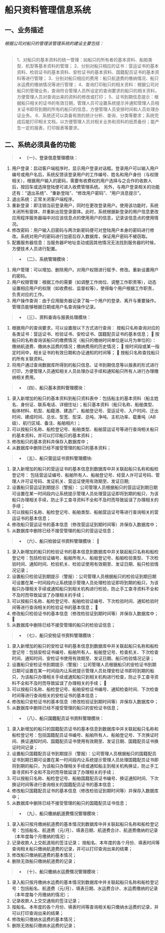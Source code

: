 船只资料管理信息系统
=
一、业务描述 
--
###### 根据公司对船只的管理该管理系统的建设主要包括： 
>1、对船只的基本资料的统一管理：如船只的所有者的基本资料、船舶类型、机型等基本资料的管理； 
2、分别对船只相应的证书：营运证书的基本资料、检验证书的基本资料、安检证书的基本资料、国籍配员证书的基本资料等进行管理；
3、分别对船只相应的费用：船只航道费的缴纳情况、船只水运费的缴纳情况等进行管理； 
4、查询打印船只的相关资料：根据公司对船只的管理业务，查询符合管理人员所设定的查询要求的船只的相关资料，方便管理人员对查询出来的资料的修改或打印； 
5、证书到期信息提示：根据船只相关的证书的有效日期，管理人员可设置系统提示并通知管理人员相关证书即将到期的所有的船只的信息，方便管理人员安排时间和人员处理办证业务。 
6、系统还可以具备有效的统计分析、查询、分类等要求；系统完成后能打印相关文档，以方便管理人员对相关业务和资料的纸质备份；能产生一定的报表，打印报表等要求。

二、系统必须具备的功能
--
>* __（一）、登录信息管理模块：__
1. 用户登录：启动客户端程序时，显示用户登录对话框。登录用户可以输入用户编号或用户名后，系统反馈该登录用户的工作编号、姓名和用户身份（与权限相关），根据用户输入的密码，需要有收费权的用户选择与之合作的收款人后，按回车或选择登陆便可进入收费管理系统。 另外，与用户登录相关的功能还有：“退出系统”、“重新登陆”、“修改用户密码”、“用户消息提示”。
2. 退出系统：正常关闭客户端程序。
3. 重新登录：即注销当前登录用户，同时在更改登录用户。使用该功能时，系统关闭所有窗体，并重新出现登录窗体。此时，系统根据新登录的用户信息更改应用程序服务器端中对应该信息点的使用用户的信息，记录该信息点的使用情况。 
4. 修改密码：用户输入旧密码与两次新密码便可对登陆用户本身的密码进行修改。系统对用户的密码进行加密后存入数据库，保证用户密码不被窃取。 
5. 配置服务器信息：当服务器IP地址变动或因其他情况无法找到服务器的时候，方便技术人员进行配置。 

>* __（二）、系统管理模块：__ 
1. 用户管理：可以增加、删除用户。对用户权限进行赋予、修改。重新设置用户的密码。
2. 用户权限管理：根据工作的需要（如调整工作岗位、调整工作职责等），动态设置相应用户的权限（如收费权、监督权等），使得每个用户根据工作职责，负责对应的工作。 
3. 用户操作查询：由于应用服务器记录了每一个用户的登录、离开与重要操作。管理员能够根据日期或用户名查询操作记录。 

>* __（三）、资料查询与报表处理模块：__
1.  根据用户的查询要求，可以设置按以下方式进行查询：
按船只名称查询对应的各类证书：营运证书、检验证书、安检证书、国籍配员证书的基本信息； 	按船只的名称查询该船只的缴费情况（船只的缴纳时间单位是以月为单位的）：缴纳航道费、缴纳水运费的情况；缴纳费用的历史情况； 	按时间段或某一指定时间中，相关证书的有效日期和办证通知的时间等； 	按船只名称查找船只的所有关联资料。 
2.  将用户通过查询数据库所得到的船只信息、证书到期信息等以报表的形式进行打印，方便管理人员通知相关人员处理办证手续和通知船只所有人进行办理缴纳相关费用。

>* __（四）、船只基本资料管理模块：__ 
1. 录入新增加的船只的基本资料到船只资料表中：包括船主的基本资料（船主姓名、身份证、联系电话、详细住址）；船只基本资料（船只名称、船舶类型、船体材料、机型、船籍港、建造厂、船舶登记号、营运证号、入户时间、迁出时间、建成时间、总长、型宽、型深、总吨、净吨、主机功率、载重吨（AB级）、航行区域、备注、船舶相片）； 
2. 可以按船只名称、船检登记号、船舶类型、船舶营运证号等进行查询相关船只的基本资料，并可以打印船只的基本资料；
3. 修改船只的基本资料并保存入数据库中；
4. 从数据库中删除已经不接受管理的船只的基本资料；

>* __（五）、船只营运证书资料管理模块:__
1. 录入新增加的船只的营运证书的基本信息到数据库中并关联起船只名称和船检登记号：
包括营运证编号、船舶所有人、船舶登记号、经营人许可证号码、管理人许可证号码、发证机关、营运证使用有效期至、发证日期;
2. 设置船只营运证到期提示（警报）： 
公司管理人员根据船只的营运证到期日期可设置在某一时间段内让系统提示管理人员处理营运证即将到期的船只，为该船只办理相关手续，防止手工查寻资料不全和不及时而导致延误了办理相关的手续；
3.  可以按船只名称、船检登记号、船舶类型、船舶营运证号等进行查询相关的营运证书的基本信息；
4.  修改船只营运证书的基本信息（修改营运证到期时间等）并保存入数据库中； 
5.  从数据库中删除已经不接受管理的船只的营运证信息；

>* __（六）、船只检验证书资料管理模块：__ 
1. 录入新增加的船只的检验证书的基本信息到数据库中并关联起船只名称和船检登记号：包括检验证编号、船舶所有人、船舶登记号、船舶检验类型、下次检验时间、通知时间、检验机关、检验证使用有效期至、发证日期、船只检验情况记录； 
2. 	设置船只检验证到期提示（警报）：公司管理人员根据船只的检验证到期日期可设置在某一时间段内让系统提示管理人员处理检验证即将到期的船只，为该船只办理相关手续或通知船只到相关机构进行检验，防止手工查寻资料不全和不及时而导致延误了办理相关的手续；
3.	可以按船只名称、船检登记号、船舶检验证编号、下次检验时间、通知检验时间等进行查询相关的检验证书的基本信息； 
4. 修改船只检验证书的基本信息（修改检验证到期时间等）并保存入数据库中； 
5. 从数据库中删除已经不接受管理的船只的检验证信息； 
>* __（七）、船只安检证书资料管理模块：__
1. 	录入新增加的船只的安检证书的基本信息到数据库中并关联起船只名称和船检登记号：包括安检证书编号、船舶所有人、船舶登记号、检查机关、下次检查时间、通知时间、安检证书使用有效期至、发证日期、船只检验情况记录； 
2. 设置船只安检证书到期提示（警报）：公司管理人员根据船只的安检证书到期日期可设置在某一时间段内让系统提示管理人员处理安检证书即将到期的船只，为该船只办理相关手续或通知船只到相关机构进行检查，防止手工查寻资料不全和不及时而导致延误了办理相关的手续； 
3. 可以按船只名称、船检登记号、船舶安检证书编号、通知检查时间、下次检查时间等进行查询相关的安检证书的基本信息； 
4. 修改船只安检证书的基本信息（修改检验证到期时间等）并保存入数据库中； 
5. 从数据库中删除已经不接受管理的船只的安检证书信息； 
>* __（八）、船只国籍配员证书资料管理模块：__
1. 录入新增加的船只的国籍配员证书的基本信息到数据库中并关联起船只名称和船检登记号：包括国籍配员证书编号、船舶所有人、船舶登记号、下次换证时间、换证通知时间、国籍配员证书使用有效期至、发证日期、国籍配员证书换证时间记录； 
2. 设置船只国籍配员证书到期提示（警报）：公司管理人员根据船只的国籍配员证书到期日期可设置在某一时间段内让系统提示管理人员处理国籍配员证书即将到期的船只，为该船只办理相关手续或通知船主到相关机构换证，防止手工查寻资料不全和不及时而导致延误了办理相关的手续； 
3. 可以按船只名称、船检登记号、船舶国籍配员证书编号、换证通知时间、下次换证时间等进行查询相关的国籍配员证书的基本信息； 
4. 修改船只国籍配员证书的基本信息（修改检验证到期时间等）并保存入数据库中； 
5. 从数据库中删除已经不接受管理的船只的国籍配员证书信息；
>* __（九）、船只缴纳航道费情况管理模块：__
1. 录入船只按月缴纳航道费的基本情况到数据库中并关联起船只名称和船检登记号：包括船名、航道费（元/月）、填表日期、航道费合计、航道费缴纳的记录（本年度每个月缴纳的情况）；
2. 记录收款人上交航道局的签注记录； 	按船名、本年度的各个月份、填表时间等查询相关船只缴纳航道费的记录，并可以打印查询出来的结果；
3. 	修改船只缴纳航道费的基本情况； 
4.  删除无效船只缴纳航道费的记录；
>* __（十）、船只缴纳水运费情况管理模块：__
 1. 录入船只按月缴纳水运费的基本情况到数据库中并关联起船只名称和船检登记号：包括船名、航道费（元/月）、填表日期、水运费合计、水运费缴纳的记录（本年度每个月缴纳的情况）； 
 2. 记录收款人上交交通局的签注记录；
 3. 按船名、本年度的各个月份、填表时间等查询相关船只缴纳水运费的记录，并可以打印查询出来的结果； 
 4. 修改船只缴纳水运费的基本情况； 
 5. 删除无效船只缴纳水运费的记录；

